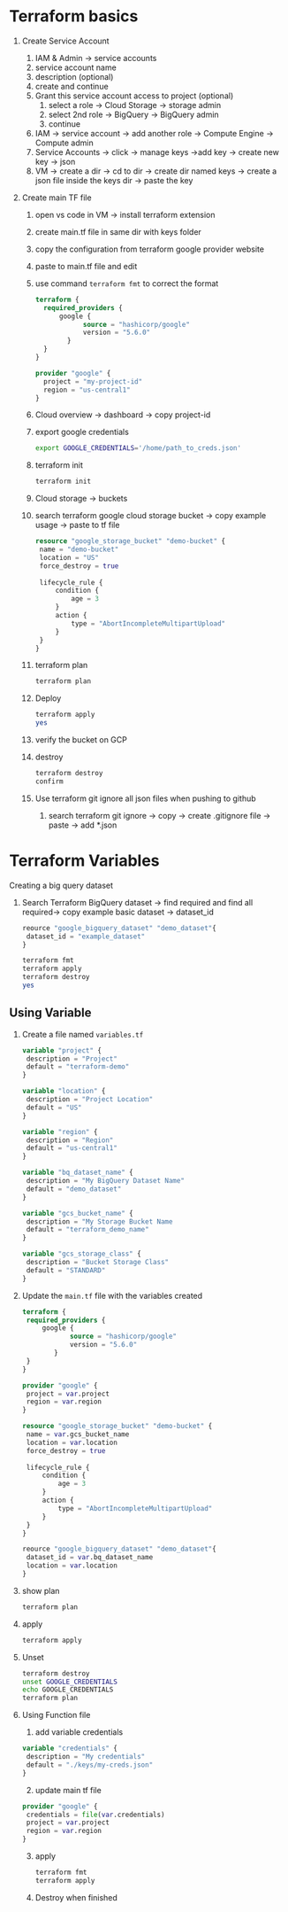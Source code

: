 # Terraform basics

1. Create Service Account

   1. IAM & Admin -> service accounts
   2. service account name
   3. description (optional)
   4. create and continue
   5. Grant this service account access to project (optional)
      1. select a role -> Cloud Storage -> storage admin
      2. select 2nd role -> BigQuery -> BigQuery admin
      3. continue
   6. IAM -> service account -> add another role -> Compute Engine -> Compute admin
   7. Service Accounts -> click -> manage keys ->add key -> create new key -> json
   8. VM -> create a dir -> cd to dir -> create dir named keys -> create a json file inside the keys dir -> paste the key

2. Create main TF file

   1. open vs code in VM -> install terraform extension

   2. create main.tf file in same dir with keys folder

   3. copy the configuration from terraform google provider website

   4. paste to main.tf file and edit

   5. use command `terraform fmt` to correct the format 

      ```tf
      terraform {
      	required_providers {
      		google {
                  source = "hashicorp/google"
                  version = "5.6.0"
              }
      	}
      }
      
      provider "google" {
      	project = "my-project-id"
      	region = "us-central1"
      }
      ```

   6. Cloud overview -> dashboard -> copy project-id

   7. export google credentials

      ```bash
      export GOOGLE_CREDENTIALS='/home/path_to_creds.json'
      ```

   8. terraform init

      ```bash
      terraform init
      ```

   9. Cloud storage -> buckets 

   10. search terraform google cloud storage bucket -> copy example usage -> paste to tf file

       ```tf
       resource "google_storage_bucket" "demo-bucket" {
       	name = "demo-bucket"
       	location = "US"
       	force_destroy = true
       	
       	lifecycle_rule {
       		condition {
       			age = 3
       		}
       		action {
       			type = "AbortIncompleteMultipartUpload"
       		}
       	}
       }
       ```

   11. terraform plan

       ```bash
       terraform plan
       ```

   12. Deploy

       ```bash
       terraform apply
       yes
       ```

   13. verify the bucket on GCP

   14. destroy

       ```bash
       terraform destroy
       confirm
       ```

   15. Use terraform git ignore all json files when pushing to github

       1. search terraform git ignore -> copy -> create .gitignore file -> paste -> add *.json 

# Terraform Variables

Creating a big query dataset

1. Search Terraform BigQuery dataset -> find required and find all required-> copy example basic dataset -> dataset_id

   ```tf
   reource "google_bigquery_dataset" "demo_dataset"{
   	dataset_id = "example_dataset"
   }
   ```

   ```bash
   terraform fmt
   terraform apply
   terraform destroy
   yes
   ```

## Using Variable

1. Create a file named `variables.tf`

   ```tf
   variable "project" {
   	description = "Project"
   	default = "terraform-demo"
   }
   
   variable "location" {
   	description = "Project Location"
   	default = "US"
   }
   
   variable "region" {
   	description = "Region"
   	default = "us-central1"
   }
   
   variable "bq_dataset_name" {
   	description = "My BigQuery Dataset Name"
   	default = "demo_dataset"
   }
   
   variable "gcs_bucket_name" {
   	description = "My Storage Bucket Name
   	default = "terraform_demo_name"
   }
   
   variable "gcs_storage_class" {
   	description = "Bucket Storage Class"
   	default = "STANDARD"
   }
   ```

2. Update the `main.tf` file with the variables created

   ```tf
   terraform {
   	required_providers {
   		google {
               source = "hashicorp/google"
               version = "5.6.0"
           }
   	}
   }
   
   provider "google" {
   	project = var.project
   	region = var.region
   }
   
   resource "google_storage_bucket" "demo-bucket" {
   	name = var.gcs_bucket_name
   	location = var.location
   	force_destroy = true
   	
   	lifecycle_rule {
   		condition {
   			age = 3
   		}
   		action {
   			type = "AbortIncompleteMultipartUpload"
   		}
   	}
   }
   
   reource "google_bigquery_dataset" "demo_dataset"{
   	dataset_id = var.bq_dataset_name
   	location = var.location
   }
   ```

3. show plan

   ```bash
   terraform plan
   ```

4. apply

   ```bash
   terraform apply
   ```

5. Unset

   ```bash
   terraform destroy
   unset GOOGLE_CREDENTIALS
   echo GOOGLE_CREDENTIALS
   terraform plan
   ```

6. Using Function file

   1. add variable credentials

   ```tf
   variable "credentials" {
   	description = "My credentials"
   	default = "./keys/my-creds.json"
   }
   ```

   2. update main tf file

   ```tf
   provider "google" {
   	credentials = file(var.credentials)
   	project = var.project
   	region = var.region
   }
   ```

   3. apply
   
      ```bash
      terraform fmt
      terraform apply
      ```
   
   4. Destroy when finished